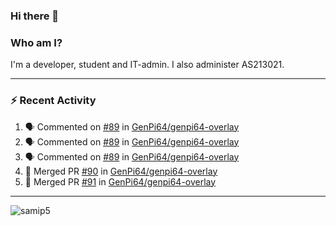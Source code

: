 ### Hi there 👋

### Who am I?
I'm a developer, student and IT-admin. I also administer AS213021.

---
### :zap: Recent Activity
<!--START_SECTION:activity-->
1. 🗣 Commented on [#89](https://github.com/GenPi64/genpi64-overlay/issues/89) in [GenPi64/genpi64-overlay](https://github.com/GenPi64/genpi64-overlay)
2. 🗣 Commented on [#89](https://github.com/GenPi64/genpi64-overlay/issues/89) in [GenPi64/genpi64-overlay](https://github.com/GenPi64/genpi64-overlay)
3. 🗣 Commented on [#89](https://github.com/GenPi64/genpi64-overlay/issues/89) in [GenPi64/genpi64-overlay](https://github.com/GenPi64/genpi64-overlay)
4. 🎉 Merged PR [#90](https://github.com/GenPi64/genpi64-overlay/pull/90) in [GenPi64/genpi64-overlay](https://github.com/GenPi64/genpi64-overlay)
5. 🎉 Merged PR [#91](https://github.com/GenPi64/genpi64-overlay/pull/91) in [GenPi64/genpi64-overlay](https://github.com/GenPi64/genpi64-overlay)
<!--END_SECTION:activity-->
---

<img align="center" src="https://github-readme-stats.vercel.app/api?username=samip5&show_icons=true" alt="samip5" />
